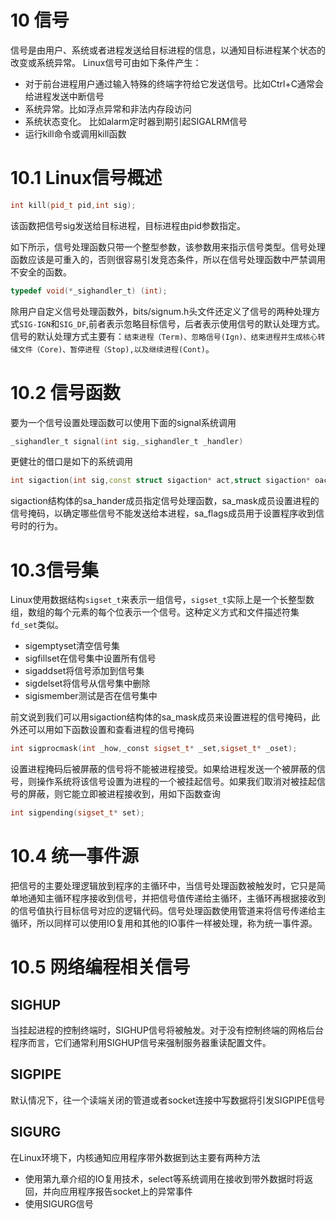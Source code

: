 <!--
 * @Author: your name
 * @Date: 2021-01-22 14:52:08
 * @LastEditTime: 2021-01-22 16:51:44
 * @LastEditors: Please set LastEditors
 * @Description: In User Settings Edit
 * @FilePath: \LinuxServerCodes\10\learnbook.md
-->
# 10 信号
信号是由用户、系统或者进程发送给目标进程的信息，以通知目标进程某个状态的改变或系统异常。
Linux信号可由如下条件产生：
- 对于前台进程用户通过输入特殊的终端字符给它发送信号。比如Ctrl+C通常会给进程发送中断信号
- 系统异常。比如浮点异常和非法内存段访问
- 系统状态变化。 比如alarm定时器到期引起SIGALRM信号
- 运行kill命令或调用kill函数

# 10.1 Linux信号概述
```C++
int kill(pid_t pid,int sig);
```
该函数把信号sig发送给目标进程，目标进程由pid参数指定。

如下所示，信号处理函数只带一个整型参数，该参数用来指示信号类型。信号处理函数应该是可重入的，否则很容易引发竞态条件，所以在信号处理函数中严禁调用不安全的函数。
```C++
typedef void(*_sighandler_t) (int);
```
除用户自定义信号处理函数外，bits/signum.h头文件还定义了信号的两种处理方式`SIG-IGN`和`SIG_DF`,前者表示忽略目标信号，后者表示使用信号的默认处理方式。信号的默认处理方式主要有：`结束进程（Term)、忽略信号(Ign)、结束进程并生成核心转储文件（Core)、暂停进程（Stop),以及继续进程(Cont)`。
# 10.2 信号函数

要为一个信号设置处理函数可以使用下面的signal系统调用
```C++
_sighandler_t signal(int sig,_sighandler_t _handler)
```
更健壮的借口是如下的系统调用
```C++
int sigaction(int sig,const struct sigaction* act,struct sigaction* oact);
```
sigaction结构体的sa_hander成员指定信号处理函数，sa_mask成员设置进程的信号掩码，以确定哪些信号不能发送给本进程，sa_flags成员用于设置程序收到信号时的行为。
# 10.3信号集
Linux使用数据结构`sigset_t`来表示一组信号，`sigset_t`实际上是一个长整型数组，数组的每个元素的每个位表示一个信号。这种定义方式和文件描述符集`fd_set`类似。
- sigemptyset清空信号集
- sigfillset在信号集中设置所有信号
- sigaddset将信号添加到信号集
- sigdelset将信号从信号集中删除
- sigismember测试是否在信号集中

前文说到我们可以用sigaction结构体的sa_mask成员来设置进程的信号掩码，此外还可以用如下函数设置和查看进程的信号掩码
```C++
int sigprocmask(int _how,_const sigset_t* _set,sigset_t* _oset);
```
设置进程掩码后被屏蔽的信号将不能被进程接受。如果给进程发送一个被屏蔽的信号，则操作系统将该信号设置为进程的一个被挂起信号。如果我们取消对被挂起信号的屏蔽，则它能立即被进程接收到，用如下函数查询
```C++
int sigpending(sigset_t* set);
```
# 10.4 统一事件源
把信号的主要处理逻辑放到程序的主循环中，当信号处理函数被触发时，它只是简单地通知主循环程序接收到信号，并把信号值传递给主循环，主循环再根据接收到的信号值执行目标信号对应的逻辑代码。信号处理函数使用管道来将信号传递给主循环，所以同样可以使用IO复用和其他的IO事件一样被处理，称为统一事件源。
# 10.5 网络编程相关信号
## SIGHUP
当挂起进程的控制终端时，SIGHUP信号将被触发。对于没有控制终端的网格后台程序而言，它们通常利用SIGHUP信号来强制服务器重读配置文件。
## SIGPIPE
默认情况下，往一个读端关闭的管道或者socket连接中写数据将引发SIGPIPE信号
## SIGURG
在Linux环境下，内核通知应用程序带外数据到达主要有两种方法
- 使用第九章介绍的IO复用技术，select等系统调用在接收到带外数据时将返回，并向应用程序报告socket上的异常事件
- 使用SIGURG信号
